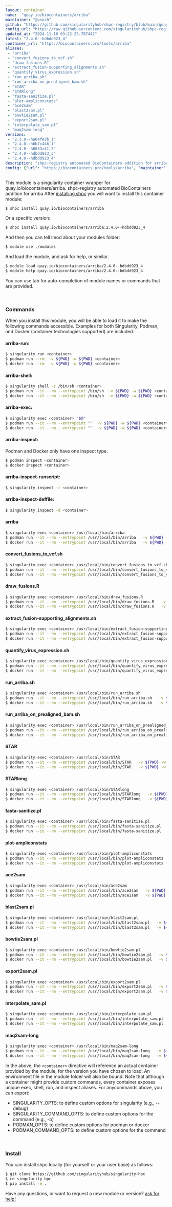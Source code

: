 ```yaml
---
layout: container
name:  "quay.io/biocontainers/arriba"
maintainer: "@vsoch"
github: "https://github.com/singularityhub/shpc-registry/blob/main/quay.io/biocontainers/arriba/container.yaml"
config_url: "https://raw.githubusercontent.com/singularityhub/shpc-registry/main/quay.io/biocontainers/arriba/container.yaml"
updated_at: "2024-11-16 03:22:25.787442"
latest: "2.4.0--hdbdd923_4"
container_url: "https://biocontainers.pro/tools/arriba"
aliases:
 - "arriba"
 - "convert_fusions_to_vcf.sh"
 - "draw_fusions.R"
 - "extract_fusion-supporting_alignments.sh"
 - "quantify_virus_expression.sh"
 - "run_arriba.sh"
 - "run_arriba_on_prealigned_bam.sh"
 - "STAR"
 - "STARlong"
 - "fasta-sanitize.pl"
 - "plot-ampliconstats"
 - "ace2sam"
 - "blast2sam.pl"
 - "bowtie2sam.pl"
 - "export2sam.pl"
 - "interpolate_sam.pl"
 - "maq2sam-long"
versions:
 - "2.3.0--ha04fe3b_1"
 - "2.4.0--h6b7c446_1"
 - "2.4.0--h0033a41_2"
 - "2.4.0--hdbdd923_3"
 - "2.4.0--hdbdd923_4"
description: "shpc-registry automated BioContainers addition for arriba"
config: {"url": "https://biocontainers.pro/tools/arriba", "maintainer": "@vsoch", "description": "shpc-registry automated BioContainers addition for arriba", "latest": {"2.4.0--hdbdd923_4": "sha256:00bf59e106421e315438646f8aa0b8125f8769fe47f437e5485453c8f3a841b5"}, "tags": {"2.3.0--ha04fe3b_1": "sha256:0b46650c649f24856861dcddb21c1d78fbefaef437ea3619c9304f59b1de1ae5", "2.4.0--h6b7c446_1": "sha256:4e6d33c6d163b2b27185ba08312472e77cfab3d3a745bc2ef1eac90d32c4df9f", "2.4.0--h0033a41_2": "sha256:d4632bdaa59ba9619c4c72d897b7551ec993d79cd3acefa475169eba9bfc8d29", "2.4.0--hdbdd923_3": "sha256:880af8dfee0d4cc742ce2cc9b64f66a8c09a3b7e1ea4621c03ade12ae6563bc3", "2.4.0--hdbdd923_4": "sha256:00bf59e106421e315438646f8aa0b8125f8769fe47f437e5485453c8f3a841b5"}, "docker": "quay.io/biocontainers/arriba", "aliases": {"arriba": "/usr/local/bin/arriba", "convert_fusions_to_vcf.sh": "/usr/local/bin/convert_fusions_to_vcf.sh", "draw_fusions.R": "/usr/local/bin/draw_fusions.R", "extract_fusion-supporting_alignments.sh": "/usr/local/bin/extract_fusion-supporting_alignments.sh", "quantify_virus_expression.sh": "/usr/local/bin/quantify_virus_expression.sh", "run_arriba.sh": "/usr/local/bin/run_arriba.sh", "run_arriba_on_prealigned_bam.sh": "/usr/local/bin/run_arriba_on_prealigned_bam.sh", "STAR": "/usr/local/bin/STAR", "STARlong": "/usr/local/bin/STARlong", "fasta-sanitize.pl": "/usr/local/bin/fasta-sanitize.pl", "plot-ampliconstats": "/usr/local/bin/plot-ampliconstats", "ace2sam": "/usr/local/bin/ace2sam", "blast2sam.pl": "/usr/local/bin/blast2sam.pl", "bowtie2sam.pl": "/usr/local/bin/bowtie2sam.pl", "export2sam.pl": "/usr/local/bin/export2sam.pl", "interpolate_sam.pl": "/usr/local/bin/interpolate_sam.pl", "maq2sam-long": "/usr/local/bin/maq2sam-long"}}
---
```


This module is a singularity container wrapper for quay.io/biocontainers/arriba.
shpc-registry automated BioContainers addition for arriba
After [installing shpc](#install) you will want to install this container module:


```bash
$ shpc install quay.io/biocontainers/arriba
```

Or a specific version:

```bash
$ shpc install quay.io/biocontainers/arriba:2.4.0--hdbdd923_4
```

And then you can tell lmod about your modules folder:

```bash
$ module use ./modules
```

And load the module, and ask for help, or similar.

```bash
$ module load quay.io/biocontainers/arriba/2.4.0--hdbdd923_4
$ module help quay.io/biocontainers/arriba/2.4.0--hdbdd923_4
```

You can use tab for auto-completion of module names or commands that are provided.

<br>

### Commands

When you install this module, you will be able to load it to make the following commands accessible.
Examples for both Singularity, Podman, and Docker (container technologies supported) are included.

#### arriba-run:

```bash
$ singularity run <container>
$ podman run --rm  -v ${PWD} -w ${PWD} <container>
$ docker run --rm  -v ${PWD} -w ${PWD} <container>
```

#### arriba-shell:

```bash
$ singularity shell -s /bin/sh <container>
$ podman run --it --rm --entrypoint /bin/sh  -v ${PWD} -w ${PWD} <container>
$ docker run --it --rm --entrypoint /bin/sh  -v ${PWD} -w ${PWD} <container>
```

#### arriba-exec:

```bash
$ singularity exec <container> "$@"
$ podman run --it --rm --entrypoint ""  -v ${PWD} -w ${PWD} <container> "$@"
$ docker run --it --rm --entrypoint ""  -v ${PWD} -w ${PWD} <container> "$@"
```

#### arriba-inspect:

Podman and Docker only have one inspect type.

```bash
$ podman inspect <container>
$ docker inspect <container>
```

#### arriba-inspect-runscript:

```bash
$ singularity inspect -r <container>
```

#### arriba-inspect-deffile:

```bash
$ singularity inspect -d <container>
```


#### arriba

```bash
$ singularity exec <container> /usr/local/bin/arriba
$ podman run --it --rm --entrypoint /usr/local/bin/arriba   -v ${PWD} -w ${PWD} <container> -c " $@"
$ docker run --it --rm --entrypoint /usr/local/bin/arriba   -v ${PWD} -w ${PWD} <container> -c " $@"
```


#### convert_fusions_to_vcf.sh

```bash
$ singularity exec <container> /usr/local/bin/convert_fusions_to_vcf.sh
$ podman run --it --rm --entrypoint /usr/local/bin/convert_fusions_to_vcf.sh   -v ${PWD} -w ${PWD} <container> -c " $@"
$ docker run --it --rm --entrypoint /usr/local/bin/convert_fusions_to_vcf.sh   -v ${PWD} -w ${PWD} <container> -c " $@"
```


#### draw_fusions.R

```bash
$ singularity exec <container> /usr/local/bin/draw_fusions.R
$ podman run --it --rm --entrypoint /usr/local/bin/draw_fusions.R   -v ${PWD} -w ${PWD} <container> -c " $@"
$ docker run --it --rm --entrypoint /usr/local/bin/draw_fusions.R   -v ${PWD} -w ${PWD} <container> -c " $@"
```


#### extract_fusion-supporting_alignments.sh

```bash
$ singularity exec <container> /usr/local/bin/extract_fusion-supporting_alignments.sh
$ podman run --it --rm --entrypoint /usr/local/bin/extract_fusion-supporting_alignments.sh   -v ${PWD} -w ${PWD} <container> -c " $@"
$ docker run --it --rm --entrypoint /usr/local/bin/extract_fusion-supporting_alignments.sh   -v ${PWD} -w ${PWD} <container> -c " $@"
```


#### quantify_virus_expression.sh

```bash
$ singularity exec <container> /usr/local/bin/quantify_virus_expression.sh
$ podman run --it --rm --entrypoint /usr/local/bin/quantify_virus_expression.sh   -v ${PWD} -w ${PWD} <container> -c " $@"
$ docker run --it --rm --entrypoint /usr/local/bin/quantify_virus_expression.sh   -v ${PWD} -w ${PWD} <container> -c " $@"
```


#### run_arriba.sh

```bash
$ singularity exec <container> /usr/local/bin/run_arriba.sh
$ podman run --it --rm --entrypoint /usr/local/bin/run_arriba.sh   -v ${PWD} -w ${PWD} <container> -c " $@"
$ docker run --it --rm --entrypoint /usr/local/bin/run_arriba.sh   -v ${PWD} -w ${PWD} <container> -c " $@"
```


#### run_arriba_on_prealigned_bam.sh

```bash
$ singularity exec <container> /usr/local/bin/run_arriba_on_prealigned_bam.sh
$ podman run --it --rm --entrypoint /usr/local/bin/run_arriba_on_prealigned_bam.sh   -v ${PWD} -w ${PWD} <container> -c " $@"
$ docker run --it --rm --entrypoint /usr/local/bin/run_arriba_on_prealigned_bam.sh   -v ${PWD} -w ${PWD} <container> -c " $@"
```


#### STAR

```bash
$ singularity exec <container> /usr/local/bin/STAR
$ podman run --it --rm --entrypoint /usr/local/bin/STAR   -v ${PWD} -w ${PWD} <container> -c " $@"
$ docker run --it --rm --entrypoint /usr/local/bin/STAR   -v ${PWD} -w ${PWD} <container> -c " $@"
```


#### STARlong

```bash
$ singularity exec <container> /usr/local/bin/STARlong
$ podman run --it --rm --entrypoint /usr/local/bin/STARlong   -v ${PWD} -w ${PWD} <container> -c " $@"
$ docker run --it --rm --entrypoint /usr/local/bin/STARlong   -v ${PWD} -w ${PWD} <container> -c " $@"
```


#### fasta-sanitize.pl

```bash
$ singularity exec <container> /usr/local/bin/fasta-sanitize.pl
$ podman run --it --rm --entrypoint /usr/local/bin/fasta-sanitize.pl   -v ${PWD} -w ${PWD} <container> -c " $@"
$ docker run --it --rm --entrypoint /usr/local/bin/fasta-sanitize.pl   -v ${PWD} -w ${PWD} <container> -c " $@"
```


#### plot-ampliconstats

```bash
$ singularity exec <container> /usr/local/bin/plot-ampliconstats
$ podman run --it --rm --entrypoint /usr/local/bin/plot-ampliconstats   -v ${PWD} -w ${PWD} <container> -c " $@"
$ docker run --it --rm --entrypoint /usr/local/bin/plot-ampliconstats   -v ${PWD} -w ${PWD} <container> -c " $@"
```


#### ace2sam

```bash
$ singularity exec <container> /usr/local/bin/ace2sam
$ podman run --it --rm --entrypoint /usr/local/bin/ace2sam   -v ${PWD} -w ${PWD} <container> -c " $@"
$ docker run --it --rm --entrypoint /usr/local/bin/ace2sam   -v ${PWD} -w ${PWD} <container> -c " $@"
```


#### blast2sam.pl

```bash
$ singularity exec <container> /usr/local/bin/blast2sam.pl
$ podman run --it --rm --entrypoint /usr/local/bin/blast2sam.pl   -v ${PWD} -w ${PWD} <container> -c " $@"
$ docker run --it --rm --entrypoint /usr/local/bin/blast2sam.pl   -v ${PWD} -w ${PWD} <container> -c " $@"
```


#### bowtie2sam.pl

```bash
$ singularity exec <container> /usr/local/bin/bowtie2sam.pl
$ podman run --it --rm --entrypoint /usr/local/bin/bowtie2sam.pl   -v ${PWD} -w ${PWD} <container> -c " $@"
$ docker run --it --rm --entrypoint /usr/local/bin/bowtie2sam.pl   -v ${PWD} -w ${PWD} <container> -c " $@"
```


#### export2sam.pl

```bash
$ singularity exec <container> /usr/local/bin/export2sam.pl
$ podman run --it --rm --entrypoint /usr/local/bin/export2sam.pl   -v ${PWD} -w ${PWD} <container> -c " $@"
$ docker run --it --rm --entrypoint /usr/local/bin/export2sam.pl   -v ${PWD} -w ${PWD} <container> -c " $@"
```


#### interpolate_sam.pl

```bash
$ singularity exec <container> /usr/local/bin/interpolate_sam.pl
$ podman run --it --rm --entrypoint /usr/local/bin/interpolate_sam.pl   -v ${PWD} -w ${PWD} <container> -c " $@"
$ docker run --it --rm --entrypoint /usr/local/bin/interpolate_sam.pl   -v ${PWD} -w ${PWD} <container> -c " $@"
```


#### maq2sam-long

```bash
$ singularity exec <container> /usr/local/bin/maq2sam-long
$ podman run --it --rm --entrypoint /usr/local/bin/maq2sam-long   -v ${PWD} -w ${PWD} <container> -c " $@"
$ docker run --it --rm --entrypoint /usr/local/bin/maq2sam-long   -v ${PWD} -w ${PWD} <container> -c " $@"
```



In the above, the `<container>` directive will reference an actual container provided
by the module, for the version you have chosen to load. An environment file in the
module folder will also be bound. Note that although a container
might provide custom commands, every container exposes unique exec, shell, run, and
inspect aliases. For anycommands above, you can export:

 - SINGULARITY_OPTS: to define custom options for singularity (e.g., --debug)
 - SINGULARITY_COMMAND_OPTS: to define custom options for the command (e.g., -b)
 - PODMAN_OPTS: to define custom options for podman or docker
 - PODMAN_COMMAND_OPTS: to define custom options for the command

<br>

### Install

You can install shpc locally (for yourself or your user base) as follows:

```bash
$ git clone https://github.com/singularityhub/singularity-hpc
$ cd singularity-hpc
$ pip install -e .
```

Have any questions, or want to request a new module or version? [ask for help!](https://github.com/singularityhub/singularity-hpc/issues)